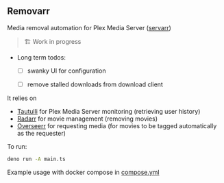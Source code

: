 ## Removarr
Media removal automation for Plex Media Server ([servarr](https://wiki.servarr.com/))

> 🏗️ Work in progress

- Long term todos:
  - [ ] swanky UI for configuration
  - [ ] remove stalled downloads from download client


It relies on
- [Tautulli](https://tautulli.com/) for Plex Media Server monitoring (retrieving user history)
- [Radarr](https://radarr.video/) for movie management (removing movies)
- [Overseerr](https://overseerr.dev/) for requesting media (for movies to be tagged automatically as the requester)

To run:
```bash
deno run -A main.ts
```

Example usage with docker compose in [compose.yml](./compose.yml)
